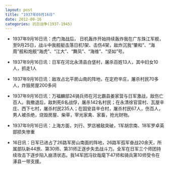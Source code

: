```yaml
---
layout: post
title: "1937年09月16日"
date: 2012-09-16
categories: 抗日战争(1937-1945)
---
```


<meta name="referrer" content="no-referrer" />

- 1937年9月16日讯：虎门海战后， 日机轰炸开始持续轰炸我在广东珠江军舰，至9月25日，战斗中我舰艇击落日机1架、击伤4架，敌炸沉我“肇和”、“海周”舰和炮舰“海虎”、“江大”、“舞凤”、“海维”、“坚如”号。 

- 1937年9月16日讯：日军在河北永清县白垡村，屠杀百姓13人，其中妇女10人，抓走1人 

- 1937年9月16日讯：敌攻占北平房山南的阵地，在定府辛庄，屠杀村民70多人，炸毁房屋200多间 

- 1937年9月16日讯：万福麟部24骑兵师在河北霸县姜家营与日军激战，敌伤亡百人。我撤退后，敌刺死6名战俘，屠杀142名村民；在永清徐官营村、瓦屋辛庄、西下七村，屠杀村民235人；在固安县辛仓村，屠杀村民67人，伤百人，男人被杀绝，烧毁房屋、柴草，宰光家禽、家畜，抢光财物。 

- 1937年9月16日讯：上海方面，刘行、罗店被敌突破，1军胡宗南、18军罗卓英部损失惨重 

- 16日讯：日军已进占了26路军房山南面的阵地，26路军孤军奋战20余天，所属部队新44旅、第30师、第31师正逐步失去战斗力。全军在日军三个师团持续攻击下逐步陷入崩溃状态。我14军团冯钦哉麾下47师和骑兵第10师受令在涿县一带支援。 

